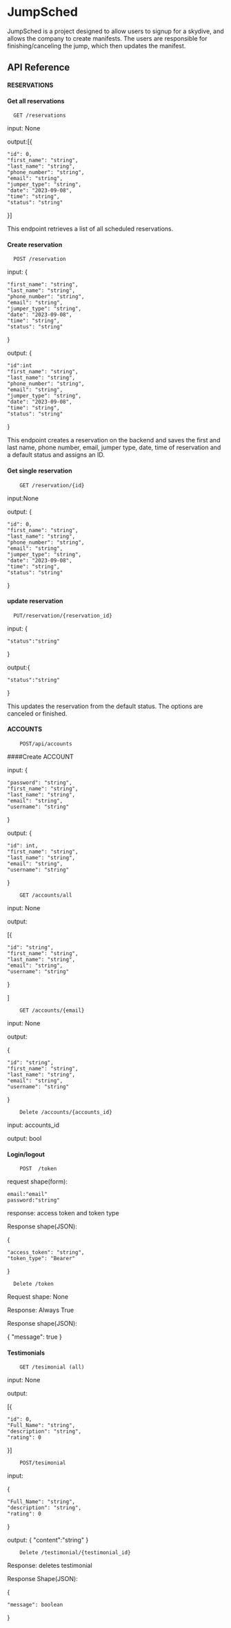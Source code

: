 
# JumpSched

JumpSched is a project designed to allow users to signup for a skydive, and allows the company to create manifests. The users are responsible for finishing/canceling the jump, which then updates the manifest.

## API Reference

#### RESERVATIONS
#### Get all reservations

```http
  GET /reservations
```
input: None

output:[{
    
    "id": 0,
    "first_name": "string",
    "last_name": "string",
    "phone_number": "string",
    "email": "string",
    "jumper_type": "string",
    "date": "2023-09-08",
    "time": "string",
    "status": "string"
}]

This endpoint retrieves a list of all scheduled reservations.

#### Create reservation

```http
  POST /reservation
```
input: {
    
    "first_name": "string",
    "last_name": "string",
    "phone_number": "string",
    "email": "string",
    "jumper_type": "string",
    "date": "2023-09-08",
    "time": "string",
    "status": "string"
  }

output: {
    
    "id":int
    "first_name": "string",
    "last_name": "string",
    "phone_number": "string",
    "email": "string",
    "jumper_type": "string",
    "date": "2023-09-08",
    "time": "string",
    "status": "string"
    
}

This endpoint creates a reservation on the backend and saves the first and last name, phone number, email, jumper type, date, time of reservation and a default status and assigns an ID.


#### Get single reservation

```http
    GET /reservation/{id}
```
input:None

output: {
    
    "id": 0,
    "first_name": "string",
    "last_name": "string",
    "phone_number": "string",
    "email": "string",
    "jumper_type": "string",
    "date": "2023-09-08",
    "time": "string",
    "status": "string"
}

#### update reservation
```http
  PUT/reservation/{reservation_id}
``` 
input: {
    
    "status":"string"
}

output:{
    
    "status":"string"
}

This updates the reservation from the default status. The options are canceled or finished.


#### ACCOUNTS
```http
    POST/api/accounts
```
####Create ACCOUNT

input: {
    
    "password": "string",
    "first_name": "string",
    "last_name": "string",
    "email": "string",
    "username": "string"
}

output: {
    
    "id": int,
    "first_name": "string",
    "last_name": "string",
    "email": "string",
    "username": "string"
}

```http
    GET /accounts/all
```
input: None

output:

[{
    
    "id": "string",
    "first_name": "string",
    "last_name": "string",
    "email": "string",
    "username": "string"
  }

]

```http
    GET /accounts/{email}
```
input: None

output:

{
    
    "id": "string",
    "first_name": "string",
    "last_name": "string",
    "email": "string",
    "username": "string"
}

```http
    Delete /accounts/{accounts_id}
```
input: accounts_id

output: bool

#### Login/logout

```http
    POST  /token
```
request shape(form):
    
    email:"email"
    password:"string"

response: access token and token type

Response shape(JSON):

{
    
    "access_token": "string",
    "token_type": "Bearer"
}

```http
  Delete /token
```
Request shape: None

Response: Always True

Response shape(JSON):

{
    "message": true
}


#### Testimonials

```http
    GET /tesimonial (all)
```
input: None

output:

[{
    
    "id": 0,
    "Full_Name": "string",
    "description": "string",
    "rating": 0
}]


```http
    POST/tesimonial
```
input: 

{
    
    "Full_Name": "string",
    "description": "string",
    "rating": 0
}

output: 
{
    "content":"string"
  }

```http
    Delete /testimonial/{testimonial_id}
```
Response: deletes testimonial 

Response Shape(JSON):

{
    
    "message": boolean
}